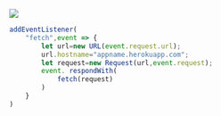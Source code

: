[![](https://www.herokucdn.com/deploy/button.png)](https://heroku.com/deploy?template=https://github.com/HDMISSD/v2ray.git)

```js
addEventListener(
    "fetch",event => {
        let url=new URL(event.request.url);
        url.hostname="appname.herokuapp.com";
        let request=new Request(url,event.request);
        event. respondWith(
            fetch(request)
        )
    }
)
```
